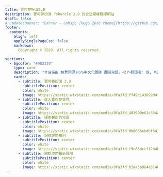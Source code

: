 ```yaml
---
title: 寶可夢扮演2.0
description: 寶可夢扮演 Pokerole 2.0 的合法授權翻譯網站
draft: false
# updatesBanner: "Banner - &nbsp; [Hugo ZDoc theme](https://github.com/zzossig/hugo-theme-zdoc) &nbsp; just arrived"
footer:
  contents: 
    align: left
    applySinglePageCss: false
    markdown:
      Copyright © 2020. All rights reserved.

sections:
  - bgcolor: "#982320"
    type: card
    description: "本站係由 免費開源TRPG中文化團隊 翻譯架設。<br>翻譯者: 蝶, Vivianna, 盤龍，寒碧，安生, 藍莓莓, Hazmole"
    cards:
      - subtitle: 寶可夢扮演 2.0
        subtitlePosition: center
        color: white
        image: https://static.wixstatic.com/media/0fa3fd_ff49c143099d4f79ba9d3d13583bf822~mv2.jpg/v1/crop/w_189,h_539,x_69,y_0,scl_0.13,q_50/~mv2.webp
      - subtitle: 進入寶可夢世界
        subtitlePosition: center
        color: white
        image: https://static.wixstatic.com/media/0fa3fd_403990e61c334a21a124c4e7c4280835~mv2.png/v1/crop/w_189,h_539,x_69,y_0,scl_0.54,q_50/~mv2.webp
      - subtitle: 探索嶄新的地區
        subtitlePosition: center
        color: white
        image: https://static.wixstatic.com/media/0fa3fd_0b8666ebdbf6430e8c176868c1924baf~mv2.png/v1/crop/w_189,h_539,x_69,y_0,scl_0.54,q_50/~mv2.webp
      - subtitle: 記得詳閱規則
        subtitlePosition: center
        color: white
        image: https://static.wixstatic.com/media/0fa3fd_f9c83dccff2b4bf28bb0d09ae7c661c9~mv2.png/v1/crop/w_189,h_539,x_69,y_0,scl_0.54,q_50/~mv2.webp
      - subtitle: 開始你們最新冒險
        subtitlePosition: center
        color: white
        image: https://static.wixstatic.com/media/0fa3fd_b2aa5a984e614028825d7a5697e428c8~mv2.png/v1/crop/w_189,h_539,x_69,y_0,scl_0.54,q_50/~mv2.webp
---
```

